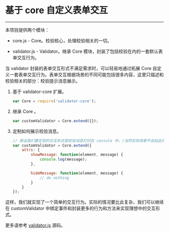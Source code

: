 # 基于 core 自定义表单交互

------------------------------------

本项目提供两个模块：

*   core.js - Core。校验核心，处理校验相关的一切。

*   validator.js - Validator。继承 Core 模块，封装了包括校验在内的一套默认表单交互行为。

当 validator 封装的表单交互形式不满足需求时，可以轻易地通过拓展 Core 自定义一套表单交互行为。表单交互根据场景的不同可能包括很多内容，这里只描述和校验相关的部分：校验提示消息展示。

1.  基于 validator-core 扩展。

    ```js
    var Core = require('validator-core');
    ```

2.  继承 Core 。

    ```js
    var customValidator = Core.extend({});
    ```

3.  定制如何展示校验消息。

    ```js
    // 假设我们要实现的交互形式是校验消息打印在 console 中。(当然实际场景不会如此简单)
    var customValidator = Core.extend({
        attrs: {
            showMessage: function(element, message) {
                console.log(message);
            },

            hideMessage: function(element, message) {
                // do nothing
            }
        }
    });
    ```

这样，我们就实现了一个简单的交互行为。实际的情况要比此复杂，我们可以继续在 customValidator 中绑定事件和封装更多的行为和方法来实现理想中的交互形式。

更多请参考 [validator.js](../src/validator.js) 源码。

